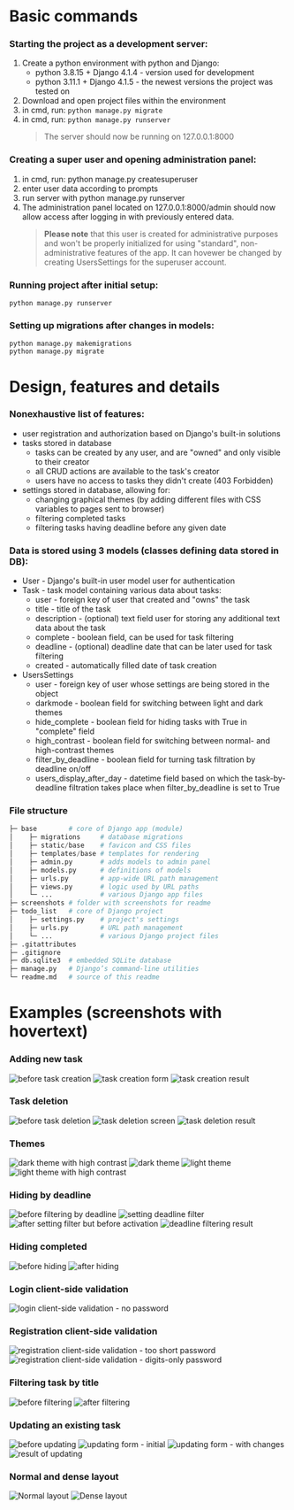 # Basic commands

### Starting the project as a development server:

1. Create a python environment with python and Django:
   - python 3.8.15 + Django 4.1.4 - version used for development
   - python 3.11.1 + Django 4.1.5 - the newest versions the project was tested on
1. Download and open project files within the environment
1. in cmd, run: `python manage.py migrate`
1. in cmd, run: `python manage.py runserver`
   > The server should now be running on 127.0.0.1:8000

### Creating a super user and opening administration panel:

1. in cmd, run: python manage.py createsuperuser
1. enter user data according to prompts
1. run server with python manage.py runserver
1. The administration panel located on 127.0.0.1:8000/admin should now allow access after logging in with previously entered data.
   > **Please note** that this user is created for administrative purposes and won't be properly initialized for using "standard", non-administrative features of the app. It can hovewer be changed by creating UsersSettings for the superuser account.

### Running project after initial setup:

```
python manage.py runserver
```

### Setting up migrations after changes in models:

```
python manage.py makemigrations
python manage.py migrate
```

# Design, features and details

### Nonexhaustive list of features:

- user registration and authorization based on Django's built-in solutions
- tasks stored in database
  - tasks can be created by any user, and are "owned" and only visible to their creator
  - all CRUD actions are available to the task's creator
  - users have no access to tasks they didn't create (403 Forbidden)
- settings stored in database, allowing for:
  - changing graphical themes (by adding different files with CSS variables to pages sent to browser)
  - filtering completed tasks
  - filtering tasks having deadline before any given date

### Data is stored using 3 models (classes defining data stored in DB):

- User - Django's built-in user model user for authentication
- Task - task model containing various data about tasks:
  - user - foreign key of user that created and "owns" the task
  - title - title of the task
  - description - (optional) text field user for storing any additional text data about the task
  - complete - boolean field, can be used for task filtering
  - deadline - (optional) deadline date that can be later used for task filtering
  - created - automatically filled date of task creation
- UsersSettings
  - user - foreign key of user whose settings are being stored in the object
  - darkmode - boolean field for switching between light and dark themes
  - hide_complete - boolean field for hiding tasks with True in "complete" field
  - high_contrast - boolean field for switching between normal- and high-contrast themes
  - filter_by_deadline - boolean field for turning task filtration by deadline on/off
  - users_display_after_day - datetime field based on which the task-by-deadline filtration takes place when filter_by_deadline is set to True

### File structure

```py
├─ base        # core of Django app (module)
│    ├─ migrations     # database migrations
│    ├─ static/base    # favicon and CSS files
│    ├─ templates/base # templates for rendering
│    ├─ admin.py       # adds models to admin panel
│    ├─ models.py      # definitions of models
│    ├─ urls.py        # app-wide URL path management
│    ├─ views.py       # logic used by URL paths
│    └─ ...            # various Django app files
├─ screenshots # folder with screenshots for readme
├─ todo_list   # core of Django project
│    ├─ settings.py    # project's settings
│    ├─ urls.py        # URL path management
│    └─ ...            # various Django project files
├─ .gitattributes
├─ .gitignore
├─ db.sqlite3  # embedded SQLite database
├─ manage.py   # Django’s command-line utilities
└─ readme.md   # source of this readme
```

# Examples (screenshots with hovertext)

### Adding new task

![before task creation](screenshots/task_deletion2.png "before task creation")
![task creation form](screenshots/add_new_task.png "task creation form")
![task creation result](screenshots/add_new_task2.png "task creation result")

### Task deletion

![before task deletion](screenshots/add_new_task2.png "before task deletion")
![task deletion screen](screenshots/task_deletion.png "task deletion screen")
![task deletion result](screenshots/task_deletion2.png "task deletion result")

### Themes

![dark theme with high contrast](screenshots/dark_contrast.png "dark theme with high contrast")
![dark theme](screenshots/dark.png "dark theme")
![light theme](screenshots/light.png "light theme")
![light theme with high contrast](screenshots/light_contrast.png "light theme with high contrast")

### Hiding by deadline

![before filtering by deadline](screenshots/dark_contrast.png "before filtering by deadline")
![setting deadline filter](screenshots/hide_by_deadline0.png "setting deadline filter")
![after setting filter but before activation](screenshots/hide_completed_1.png "after setting filter but before activation")
![deadline filtering result](screenshots/hide_by_deadline.png "deadline filtering result")

### Hiding completed

![before hiding](screenshots/hide_completed_1.png "before hiding")
![after hiding](screenshots/hide_completed_2.png "after hiding")

### Login client-side validation

![login client-side validation - no password](screenshots/login_validation.png "login client-side validation - no password")

### Registration client-side validation

![registration client-side validation - too short password](screenshots/register_validation1.png "registration client-side validation - too short password")
![registration client-side validation - digits-only password](screenshots/register_validation2.png "registration client-side validation - digits-only password")

### Filtering task by title

![before filtering](screenshots/text%20filtering.png "before filtering")
![after filtering](screenshots/text%20filtering2.png "after filtering")

### Updating an existing task

![before updating](screenshots/task_deletion2.png "before updating")
![updating form - initial](screenshots/update_task.png "updating form - initial")
![updating form - with changes](screenshots/update_task_2.png "updating form - with changes")
![result of updating](screenshots/update_task_3.png "result of updating")

### Normal and dense layout

![Normal layout](screenshots/normal_layout.png "Normal layout")
![Dense layout](screenshots/dense_layout.png "Dense layout")
